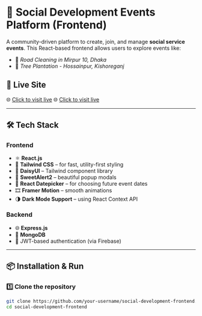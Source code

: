 
 # 🌱 Social Development Events Platform (Frontend)

A community-driven platform to create, join, and manage **social service events**. This React-based frontend allows users to explore events like:

- 🧹 *Road Cleaning in Mirpur 10, Dhaka*
- 🌳 *Tree Plantation - Hossainpur, Kishoreganj*

## 🚀 Live Site

🌐 [Click to visit live]( https://social-development-event-f45ac.web.app/)
🌐 [Click to visit live]( https://social-development-event-f45ac.firebaseapp.com/)

---

## 🛠 Tech Stack

### Frontend
- ⚛️ **React.js**
- 💨 **Tailwind CSS** – for fast, utility-first styling
- 🌼 **DaisyUI** – Tailwind component library
- 🎉 **SweetAlert2** – beautiful popup modals
- 📆 **React Datepicker** – for choosing future event dates
- 🎞 **Framer Motion** – smooth animations
- 🌗 **Dark Mode Support** – using React Context API

### Backend
- 🌐 **Express.js**
- 🍃 **MongoDB**
- 🔐 JWT-based authentication (via Firebase)

---

## 📦 Installation & Run

### 1️⃣ Clone the repository

```bash
git clone https://github.com/your-username/social-development-frontend.git
cd social-development-frontend
